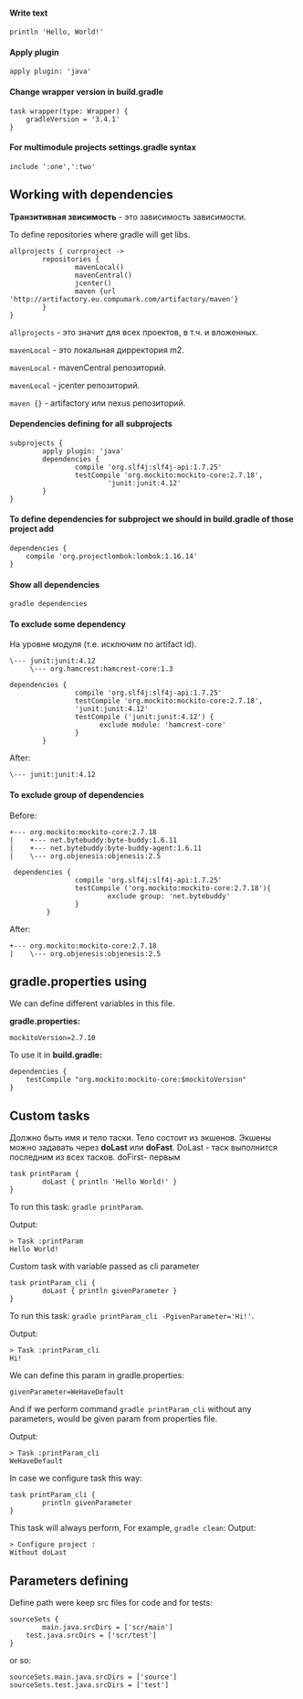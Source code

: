 #### Write text
```
println 'Hello, World!'
```

#### Apply plugin
```
apply plugin: 'java'
```

#### Change wrapper version in build.gradle
```
task wrapper(type: Wrapper) {
	gradleVersion = '3.4.1'
}
```

#### For multimodule projects settings.gradle syntax
```
include ':one',':two'
```


## Working with dependencies
**Транзитивная звисимость** - это зависимость зависимости.

To define repositories where gradle will get libs.
```
allprojects { currproject ->
        repositories {
                mavenLocal()
                mavenCentral()
                jcenter()
                maven {url 'http://artifactory.eu.compumark.com/artifactory/maven'}
        }
}
```
`allprojects` - это значит для всех проектов, в т.ч. и вложенных.

`mavenLocal` - это локальная дирректория m2.

`mavenLocal` - mavenCentral репозиторий.

`mavenLocal` - jcenter репозиторий.

`maven {}`   - artifactory или nexus репозиторий.

#### Dependencies defining for all subprojects
```
subprojects {
        apply plugin: 'java'
        dependencies {
                compile 'org.slf4j:slf4j-api:1.7.25'
                testCompile 'org.mockito:mockito-core:2.7.18',
                        'junit:junit:4.12'
        }
}
```
#### To define dependencies for subproject we should in build.gradle of those project add
```
dependencies {
	compile 'org.projectlombok:lombok:1.16.14'
}
```
#### Show all dependencies
```
gradle dependencies
```
#### To exclude some dependency 
На уровне модуля (т.е. исключим по artifact id).
```
\--- junit:junit:4.12
     \--- org.hamcrest:hamcrest-core:1.3
```

```
dependencies {
                compile 'org.slf4j:slf4j-api:1.7.25'
                testCompile 'org.mockito:mockito-core:2.7.18',
                'junit:junit:4.12'
                testCompile ('junit:junit:4.12') {
                      exclude module: 'hamcrest-core'
                }
        }
```
After:
```
\--- junit:junit:4.12
```
#### To exclude group of dependencies
Before:
```
+--- org.mockito:mockito-core:2.7.18
|    +--- net.bytebuddy:byte-buddy:1.6.11
|    +--- net.bytebuddy:byte-buddy-agent:1.6.11
|    \--- org.objenesis:objenesis:2.5
```
```
 dependencies {
                compile 'org.slf4j:slf4j-api:1.7.25'
                testCompile ('org.mockito:mockito-core:2.7.18'){
                        exclude group: 'net.bytebuddy'
                }
         }

```
After:
```
+--- org.mockito:mockito-core:2.7.18
|    \--- org.objenesis:objenesis:2.5
```

## gradle.properties using
We can define different variables in this file.

**gradle.properties:**
```
mockitoVersion=2.7.10
```
To use it in **build.gradle:**
```
dependencies {
	testCompile "org.mockito:mockito-core:$mockitoVersion"
}
```

## Custom tasks
Должно быть имя и тело таски.
Тело состоит из экшенов. Экшены можно задавать через **doLast** или **doFast**. DoLast - таск выполнится последним из всех тасков. doFirst- первым

```
task printParam {
        doLast { println 'Hello World!' }
}
```
To run this task: `gradle printParam`.

Output:
```
> Task :printParam
Hello World!
```
Custom task with variable passed as cli parameter
```
task printParam_cli {
        doLast { println givenParameter }
}
```
To run this task: `gradle printParam_cli -PgivenParameter='Hi!'`.

Output:
```
> Task :printParam_cli
Hi!
```
We can define this param in gradle.properties:
```
givenParameter=WeHaveDefault
```
And if we perform command `gradle printParam_cli` without any parameters, would be given param from properties file.

Output:
```
> Task :printParam_cli
WeHaveDefault
```

In case we configure task this way:
```
task printParam_cli {
        println givenParameter
}
```
This task will always perform, For example, `gradle clean`:
Output:
```
> Configure project :
Without doLast

```
## Parameters defining
Define path were keep src files for code and for tests:
```
sourceSets {
        main.java.srcDirs = ['scr/main']
	test.java.srcDirs = ['scr/test']
}
```
or so:
```
sourceSets.main.java.srcDirs = ['source']
sourceSets.test.java.srcDirs = ['test']
```





